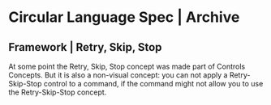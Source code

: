 Circular Language Spec | Archive
================================

Framework | Retry, Skip, Stop
-----------------------------

At some point the Retry, Skip, Stop concept was made part of Controls Concepts. But it is also a non-visual concept: you can not apply a Retry-Skip-Stop control to a command, if the command might not allow you to use the Retry-Skip-Stop concept.